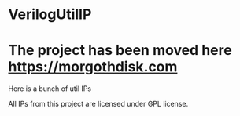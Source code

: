 # VerilogUtilIP

# The project has been moved here https://morgothdisk.com

Here is a bunch of util IPs

All IPs from this project are licensed under GPL license.
